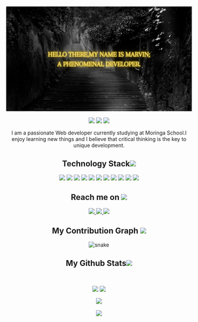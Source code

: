 <p align="center">
 
</p align="center">

<img src="https://github.com/andreassenmarvin/andreassenmarvin/blob/main/Hello%20there%2Cmy%20name%20is%20Marvin%3B%20a%20phenomenal%20developer..png"/>

<p align="center">
 
<img src="https://badges.pufler.dev/visits/andreassenmarvin/andreassenmarvin"/> 
 <img src="https://badges.pufler.dev/repos/marvinandreassen"/>
  <img src="https://badges.pufler.dev/commits/monthly/andreassenmarvin"/>

</p>

<p align="center">
 I am a passionate Web developer currently studying at Moringa School.I enjoy learning new things and I believe that critical thinking is the key to unique development.
</p>  

<h2 align="center">Technology Stack<img src="https://github.com/ritik307/ritik307/blob/main/images/laptop.gif" width="50"></h2>

<p align="center">
<img src="https://img.shields.io/badge/-java-E34A86?style=flat-square&logo=java"/>
<img src="https://img.shields.io/badge/-HTML5-E34F26?style=flat-square&logo=html5&logoColor=white"/>
<img src="https://img.shields.io/badge/-CSS3-1572B6?style=flat-square&logo=css3"/>
<img src="https://img.shields.io/badge/-Bootstrap-563D7C?style=flat-square&logo=bootstrap"/>
<img src="https://img.shields.io/badge/-Heroku-430098?style=flat-square&logo=heroku"/>
<img src="https://img.shields.io/badge/-JavaScript-black?style=flat-square&logo=javascript"/>
<img src="https://img.shields.io/badge/-Nodejs-black?style=flat-square&logo=Node.js"/>
<img src="https://img.shields.io/badge/-React-black?style=flat-square&logo=react"/>
<img src="https://img.shields.io/badge/-MySQL-black?style=flat-square&logo=mysql"/>
<img src="https://img.shields.io/badge/-Git-black?style=flat-square&logo=git"/>
<img src="https://img.shields.io/badge/-GitHub-black?style=flat-square&logo=github"/>
</p>

<h2 align="center">Reach me on <img src="https://media0.giphy.com/media/jqNPzdTTxQfOgOqpO4/source.gif" width="50"></h2>

<p align="center">
  
<a href="mailto: machariamarvin625@gmail.com" target="_blank">
 <img src="https://img.shields.io/badge/-andreassenmarvin-c14438?style=flat-square&logo=Gmail&logoColor=white&link=mailto:machariamarvin625@gmail.com"/>
</a>
<a href="https://www.linkedin.com/in/marvin-macharia-ab6766207/" target="_blank">
 <img src="https://img.shields.io/badge/-andreassenmarvin-blue?style=flat-square&logo=Linkedin&logoColor=white&link=https://www.linkedin.com/in/marvin-macharia-ab6766207/"/>
</a>
 <a href="https://www.instagram.com/andreassen_marvin/" target="_blank">
 <img src="https://img.shields.io/badge/-andreassen_marvin-purple?style=flat-square&logo=instagram&logoColor=white&link=https://www.instagram.com/pinkdogg307/"/>
 </a>
</p>


<h2 align="center">
  My Contribution Graph <img src="https://media.giphy.com/media/xUA7aZeLE2e0P7Znz2/giphy.gif" width="50">
</h2>
<p align="center">
   <img src="https://github.com/ritik307/ritik307/raw/output/github-contribution-grid-snake.svg" alt="snake"></center></center>
</p>

<h2 align="center">
  My Github Stats<img src="https://media.giphy.com/media/VgCDAzcKvsR6OM0uWg/giphy.gif" width="50">
</h2>
 
<br>

<p align = "center">
  <img  src = "https://github-readme-stats.vercel.app/api?username=andreassenmarvin&show_icons=true&theme=radical&line_height=27">
  <img src = "https://github-readme-stats.vercel.app/api/top-langs/?username=andreassenmarvin&hide=html,css,java,shaderlab,kotlin,hlsl&theme=radical">
</p>

<p align = "center">
 <img  src="https://github-readme-streak-stats.herokuapp.com/?user=andreassenmarvin&show_icons=true&locale=en&layout=compact&theme=radical&line_height=0" />
</p> 

<p align = "center">
 <img src="https://activity-graph.herokuapp.com/graph?username=andreassenmarvin&theme=redical">
</p> 
